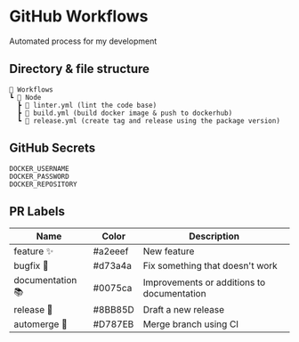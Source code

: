 # GitHub Workflows

Automated process for my development

## Directory & file structure

```
📂 Workflows
┗ 📂 Node
  ┣ 📜 linter.yml (lint the code base)
  ┣ 📜 build.yml (build docker image & push to dockerhub)
  ┗ 📜 release.yml (create tag and release using the package version)
```

## GitHub Secrets

```dotenv
DOCKER_USERNAME
DOCKER_PASSWORD
DOCKER_REPOSITORY
```

## PR Labels

| Name             | Color   | Description                                |
|------------------|---------|--------------------------------------------|
| feature ✨        | #a2eeef | New feature                                |
| bugfix 🐞        | #d73a4a | Fix something that doesn't work            |
| documentation 📚 | #0075ca | Improvements or additions to documentation |
| release 🎉       | #8BB85D | Draft a new release                        |
| automerge 🔀     | #D787EB | Merge branch using CI                      |


